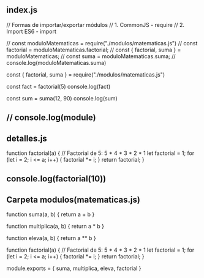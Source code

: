 
index.js
---------

// Formas de importar/exportar módulos
// 1. CommonJS - require
// 2. Import ES6 - import

// const moduloMatematicas = require("./modulos/matematicas.js")
// const factorial = moduloMatematicas.factorial;
// const { factorial, suma } = moduloMatematicas;
// const suma = moduloMatematicas.suma;
// console.log(moduloMatematicas.suma)

const { factorial, suma } = require("./modulos/matematicas.js")

const fact = factorial(5)
console.log(fact)

const sum = suma(12, 90)
console.log(sum)

// console.log(module)
---------------------------------------------------------------------------
detalles.js
------------

function factorial(a) {
    // Factorial de 5: 5 * 4 * 3 * 2 * 1
    let factorial = 1;
    for (let i = 2; i <= a; i++) {
        factorial *= i;
    }
    return factorial;
}

console.log(factorial(10))
-----------------------------------------------------------------------------
Carpeta modulos(matematicas.js)
-------------------------------
function suma(a, b) {
    return a + b
}

function multiplica(a, b) {
    return a * b
}

function eleva(a, b) {
    return a ** b
}

function factorial(a) {
    // Factorial de 5: 5 * 4 * 3 * 2 * 1
    let factorial = 1;
    for (let i = 2; i <= a; i++) {
        factorial *= i;
    }
    return factorial;
}

module.exports = {
    suma,
    multiplica,
    eleva,
    factorial
}